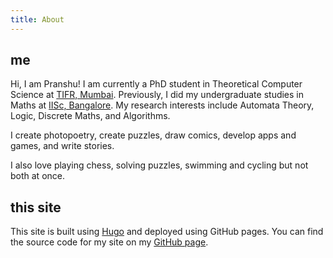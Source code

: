 ```yaml
---
title: About
---
```


## me

Hi, I am Pranshu! I am currently a PhD student in Theoretical Computer Science at [TIFR, Mumbai](https://www.tifr.res.in/). Previously, I did my undergraduate studies in Maths at [IISc, Bangalore](https://iisc.ac.in).
My research interests include Automata Theory, Logic, Discrete Maths, and Algorithms.

I create photopoetry, create puzzles, draw comics, develop apps and games, and write stories.

I also love playing chess, solving puzzles, swimming and cycling but not both at once.

## this site

This site is built using [Hugo](https://gohugo.io) and deployed using GitHub pages.
You can find the source code for my site on my [GitHub page](https://github.com/pranshugaba).
